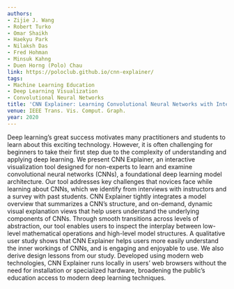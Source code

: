 ```yaml
---
authors:
- Zijie J. Wang
- Robert Turko
- Omar Shaikh
- Haekyu Park
- Nilaksh Das
- Fred Hohman
- Minsuk Kahng
- Duen Horng (Polo) Chau
link: https://poloclub.github.io/cnn-explainer/
tags:
- Machine Learning Education
- Deep Learning Visualization
- Convolutional Neural Networks
title: 'CNN Explainer: Learning Convolutional Neural Networks with Interactive Visualization.'
venue: IEEE Trans. Vis. Comput. Graph.
year: 2020
---
```

Deep learning’s great success motivates many practitioners and students to learn about this exciting technology. However, it is often challenging for beginners to take their first step due to the complexity of understanding and applying deep learning. We present CNN Explainer, an interactive visualization tool designed for non-experts to learn and examine convolutional neural networks (CNNs), a foundational deep learning model architecture. Our tool addresses key challenges that novices face while learning about CNNs, which we identify from interviews with instructors and a survey with past students. CNN Explainer tightly integrates a model overview that summarizes a CNN’s structure, and on-demand, dynamic visual explanation views that help users understand the underlying components of CNNs. Through smooth transitions across levels of abstraction, our tool enables users to inspect the interplay between low-level mathematical operations and high-level model structures. A qualitative user study shows that CNN Explainer helps users more easily understand the inner workings of CNNs, and is engaging and enjoyable to use. We also derive design lessons from our study. Developed using modern web technologies, CNN Explainer runs locally in users’ web browsers without the need for installation or specialized hardware, broadening the public’s education access to modern deep learning techniques.
